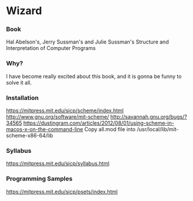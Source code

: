 # Wizard

### Book
Hal Abelson's, Jerry Sussman's and Julie Sussman's Structure and Interpretation of Computer Programs

### Why?
I have become really excited about this book, and it is gonna be funny to solve it all.

### Installation 
https://mitpress.mit.edu/sicp/scheme/index.html
http://www.gnu.org/software/mit-scheme/
http://savannah.gnu.org/bugs/?34565
https://dustingram.com/articles/2012/08/01/using-scheme-in-macos-x-on-the-command-line
Copy all.mod file into /usr/local/lib/mit-scheme-x86-64/lib

### Syllabus
https://mitpress.mit.edu/sicp/syllabus.html

### Programming Samples
https://mitpress.mit.edu/sicp/psets/index.html